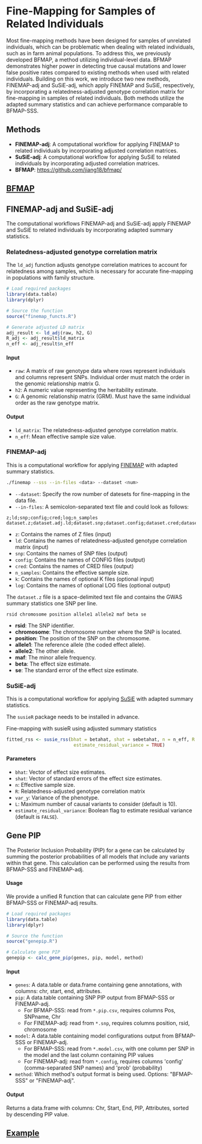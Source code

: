 # Fine-Mapping for Samples of Related Individuals

Most fine-mapping methods have been designed for samples of unrelated individuals, which can be problematic when dealing with related individuals, such as in farm animal populations. To address this, we previously developed BFMAP, a method utilizing individual-level data. BFMAP demonstrates higher power in detecting true causal mutations and lower false positive rates compared to existing methods when used with related individuals.
Building on this work, we introduce two new methods, FINEMAP-adj and SuSiE-adj, which apply FINEMAP and SuSiE, respectively, by incorporating a relatedness-adjusted genotype correlation matrix for fine-mapping in samples of related individuals. Both methods utilize the adapted summary statistics and can achieve performance comparable to BFMAP-SSS.

## Methods

- **FINEMAP-adj**: A computational workflow for applying FINEMAP to related individuals by incorporating adjusted correlation matrices.
- **SuSiE-adj**: A computational workflow for applying SuSiE to related individuals by incorporating adjusted correlation matrices.
- **BFMAP**: https://github.com/jiang18/bfmap/

## [BFMAP](https://github.com/jiang18/bfmap/)


## FINEMAP-adj and SuSiE-adj
The computational workflows FINEMAP-adj and SuSiE-adj apply FINEMAP and SuSiE to related individuals by incorporating adapted summary statistics.

### Relatedness-adjusted genotype correlation matrix

The `ld_adj` function adjusts genotype correlation matrices to account for relatedness among samples, which is necessary for accurate fine-mapping in populations with family structure.

```r
# Load required packages
library(data.table)
library(dplyr)

# Source the function
source("finemap_functs.R")

# Generate adjusted LD matrix
adj_result <- ld_adj(raw, h2, G)
R_adj <- adj_result$ld_matrix
n_eff <- adj_result$n_eff
```

#### Input
- `raw`: A matrix of raw genotype data where rows represent individuals and columns represent SNPs. Individual order must match the order in the genomic relationship matrix G.
- `h2`: A numeric value representing the heritability estimate.
- `G`: A genomic relationship matrix (GRM). Must have the same individual order as the raw genotype matrix.

#### Output
- `ld_matrix`: The relatedness-adjusted genotype correlation matrix.
- `n_eff`: Mean effective sample size value.


### FINEMAP-adj
This is a computational workflow for applying [FINEMAP](http://www.christianbenner.com/) with adapted summary statistics.

``` bash
./finemap --sss --in-files <data> --dataset <num>
```
- `--dataset`: Specify the row number of datesets for fine-mapping in the data file. 
- `--in-files`: A semicolon-separated text file and could look as follows:

```plaintext
z;ld;snp;config;cred;log;n_samples
dataset.z;dataset.adj.ld;dataset.snp;dataset.config;dataset.cred;dataset.log;n_eff
```

- `z`: Contains the names of Z files (input)
- `ld`: Contains the names of relatedness-adjusted genotype correlation matrix (input)
- `snp`: Contains the names of SNP files (output)
- `config`: Contains the names of CONFIG files (output)
- `cred`: Contains the names of CRED files (output)
- `n_samples`: Contains the effective sample size.
- `k`: Contains the names of optional K files (optional input)
- `log`: Contains the names of optional LOG files (optional output)

The `dataset.z` file is a space-delimited text file and contains the GWAS summary statistics one SNP per line.

```plaintext
rsid chromosome position allele1 allele2 maf beta se
```

- **rsid**: The SNP identifier.
- **chromosome**: The chromosome number where the SNP is located.
- **position**: The position of the SNP on the chromosome.
- **allele1**: The  reference allele (the coded effect allele).
- **allele2**: The other allele.
- **maf**: The minor allele frequency.
- **beta**: The effect size estimate.
- **se**: The standard error of the effect size estimate.

### SuSiE-adj
This is a computational workflow for applying [SuSiE](https://stephenslab.github.io/susieR/index.html) with adapted summary statistics.

The `susieR` package needs to be installed in advance. 

Fine-mapping with susieR using adjusted summary statistics
``` R
fitted_rss <- susie_rss(bhat = betahat, shat = sebetahat, n = n_eff, R = R_adj, var_y = var(y), L = 10,
                         estimate_residual_variance = TRUE)
```
#### Parameters

- `bhat`: Vector of effect size estimates.
- `shat`: Vector of standard errors of the effect size estimates.
- `n`: Effective sample size.
- `R`: Relatedness-adjusted genotype correlation matrix
- `var_y`: Variance of the phenotype.
- `L`: Maximum number of causal variants to consider (default is 10).
- `estimate_residual_variance`: Boolean flag to estimate residual variance (default is `FALSE`).

## Gene PIP
The Posterior Inclusion Probability (PIP) for a gene can be calculated by summing the posterior probabilities of all models that include any variants within that gene. This calculation can be performed using the results from BFMAP-SSS and FINEMAP-adj.

#### Usage
We provide a unified R function that can calculate gene PIP from either BFMAP-SSS or FINEMAP-adj results.
```r
# Load required packages
library(data.table)
library(dplyr)

# Source the function
source("genepip.R")

# Calculate gene PIP
genepip <- calc_gene_pip(genes, pip, model, method)
```

#### Input
- `genes`: A data.table or data.frame containing gene annotations, with columns: chr, start, end, attributes.
- `pip`: A data.table containing SNP PIP output from BFMAP-SSS or FINEMAP-adj.
  - For BFMAP-SSS: read from `*.pip.csv`, requires columns Pos, SNPname, Chr
  - For FINEMAP-adj: read from `*.snp`, requires columns position, rsid, chromosome
- `model`: A data.table containing model configurations output from BFMAP-SSS or FINEMAP-adj.
  - For BFMAP-SSS: read from `*.model.csv`, with one column per SNP in the model and the last column containing PIP values
  - For FINEMAP-adj: read from `*.config`, requires columns 'config' (comma-separated SNP names) and 'prob' (probability)
- `method`: Which method's output format is being used. Options: "BFMAP-SSS" or "FINEMAP-adj".

#### Output
Returns a data.frame with columns: Chr, Start, End, PIP, Attributes, sorted by descending PIP value.

## [Example](https://github.com/JJWang259/FineMapping-RelatedIndividuals/tree/main/example)
